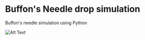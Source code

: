 # Buffon's Needle drop simulation

Buffon's needle simulation using Python

![Alt Text](https://github.com/nikhilgupta9/buffons_needle/blob/master/simulation.gif)
